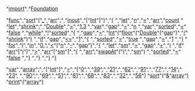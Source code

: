 ^[import](code: 'Token.Keyword.Declaration')^[ ](code: 'Token.Text')^[Foundation](code: 'Token.Name.Class')

^[func](code: 'Token.Keyword.Declaration')^[ ](code: 'Token.Text')^[sort](code: 'Token.Name.Function')^[(](code: 'Token.Punctuation')^[\_](code: 'Token.Keyword.Constant')^[ ](code: 'Token.Text')^[arr](code: 'Token.Name')^[:](code: 'Token.Punctuation')^[ ](code: 'Token.Text')^[inout](code: 'Token.Keyword.Reserved')^[ ](code: 'Token.Text')^[\[](code: 'Token.Punctuation')^[Int](code: 'Token.Name.Builtin')^[\]](code: 'Token.Punctuation')^[)](code: 'Token.Punctuation')^[ ](code: 'Token.Text')^[{](code: 'Token.Punctuation')
^[  ](code: 'Token.Text')^[let](code: 'Token.Keyword.Declaration')^[ ](code: 'Token.Text')^[n](code: 'Token.Name.Variable')^[ ](code: 'Token.Text')^[=](code: 'Token.Punctuation')^[ ](code: 'Token.Text')^[arr](code: 'Token.Name')^[.](code: 'Token.Punctuation')^[count](code: 'Token.Name.Builtin.Pseudo')
^[  ](code: 'Token.Text')^[let](code: 'Token.Keyword.Declaration')^[ ](code: 'Token.Text')^[shrink](code: 'Token.Name.Variable')^[:](code: 'Token.Punctuation')^[ ](code: 'Token.Text')^[Double](code: 'Token.Name.Builtin')^[ ](code: 'Token.Text')^[=](code: 'Token.Punctuation')^[ ](code: 'Token.Text')^[1.3](code: 'Token.Literal.Number.Float')
^[  ](code: 'Token.Text')^[var](code: 'Token.Keyword.Declaration')^[ ](code: 'Token.Text')^[gap](code: 'Token.Name.Variable')^[ ](code: 'Token.Text')^[=](code: 'Token.Punctuation')^[ ](code: 'Token.Text')^[n](code: 'Token.Name')
^[  ](code: 'Token.Text')^[var](code: 'Token.Keyword.Declaration')^[ ](code: 'Token.Text')^[sorted](code: 'Token.Name.Variable')^[ ](code: 'Token.Text')^[=](code: 'Token.Punctuation')^[ ](code: 'Token.Text')^[false](code: 'Token.Keyword.Constant')
^[  ](code: 'Token.Text')^[while](code: 'Token.Keyword')^[ ](code: 'Token.Text')^[!](code: 'Token.Operator')^[sorted](code: 'Token.Name.Builtin.Pseudo')^[ ](code: 'Token.Text')^[{](code: 'Token.Punctuation')
^[    ](code: 'Token.Text')^[gap](code: 'Token.Name')^[ ](code: 'Token.Text')^[=](code: 'Token.Punctuation')^[ ](code: 'Token.Text')^[Int](code: 'Token.Name.Builtin')^[(](code: 'Token.Punctuation')^[floor](code: 'Token.Name')^[(](code: 'Token.Punctuation')^[Double](code: 'Token.Name.Builtin')^[(](code: 'Token.Punctuation')^[gap](code: 'Token.Name')^[)](code: 'Token.Punctuation')^[ ](code: 'Token.Text')^[/](code: 'Token.Operator')^[ ](code: 'Token.Text')^[shrink](code: 'Token.Name')^[)](code: 'Token.Punctuation')^[)](code: 'Token.Punctuation')
^[    ](code: 'Token.Text')^[if](code: 'Token.Keyword')^[ ](code: 'Token.Text')^[gap](code: 'Token.Name')^[ ](code: 'Token.Text')^[<=](code: 'Token.Operator')^[ ](code: 'Token.Text')^[1](code: 'Token.Literal.Number.Integer')^[ ](code: 'Token.Text')^[{](code: 'Token.Punctuation')
^[      ](code: 'Token.Text')^[sorted](code: 'Token.Name.Builtin.Pseudo')^[ ](code: 'Token.Text')^[=](code: 'Token.Punctuation')^[ ](code: 'Token.Text')^[true](code: 'Token.Keyword.Constant')
^[      ](code: 'Token.Text')^[gap](code: 'Token.Name')^[ ](code: 'Token.Text')^[=](code: 'Token.Punctuation')^[ ](code: 'Token.Text')^[1](code: 'Token.Literal.Number.Integer')
^[    ](code: 'Token.Text')^[}](code: 'Token.Punctuation')
^[    ](code: 'Token.Text')^[for](code: 'Token.Keyword')^[ ](code: 'Token.Text')^[i](code: 'Token.Name')^[ ](code: 'Token.Text')^[in](code: 'Token.Keyword')^[ ](code: 'Token.Text')^[0.](code: 'Token.Literal.Number.Float')^[.](code: 'Token.Punctuation')^[<](code: 'Token.Operator')^[(](code: 'Token.Punctuation')^[n](code: 'Token.Name')^[ ](code: 'Token.Text')^[\-](code: 'Token.Operator')^[ ](code: 'Token.Text')^[gap](code: 'Token.Name')^[)](code: 'Token.Punctuation')^[ ](code: 'Token.Text')^[{](code: 'Token.Punctuation')
^[      ](code: 'Token.Text')^[let](code: 'Token.Keyword.Declaration')^[ ](code: 'Token.Text')^[sm](code: 'Token.Name.Variable')^[ ](code: 'Token.Text')^[=](code: 'Token.Punctuation')^[ ](code: 'Token.Text')^[gap](code: 'Token.Name')^[ ](code: 'Token.Text')^[+](code: 'Token.Operator')^[ ](code: 'Token.Text')^[i](code: 'Token.Name')
^[      ](code: 'Token.Text')^[if](code: 'Token.Keyword')^[ ](code: 'Token.Text')^[arr](code: 'Token.Name')^[\[](code: 'Token.Punctuation')^[i](code: 'Token.Name')^[\]](code: 'Token.Punctuation')^[ ](code: 'Token.Text')^[>](code: 'Token.Operator')^[ ](code: 'Token.Text')^[arr](code: 'Token.Name')^[\[](code: 'Token.Punctuation')^[sm](code: 'Token.Name')^[\]](code: 'Token.Punctuation')^[ ](code: 'Token.Text')^[{](code: 'Token.Punctuation')
^[        ](code: 'Token.Text')^[arr](code: 'Token.Name')^[.](code: 'Token.Punctuation')^[swapAt](code: 'Token.Name')^[(](code: 'Token.Punctuation')^[i](code: 'Token.Name')^[,](code: 'Token.Punctuation')^[ ](code: 'Token.Text')^[sm](code: 'Token.Name')^[)](code: 'Token.Punctuation')
^[        ](code: 'Token.Text')^[sorted](code: 'Token.Name.Builtin.Pseudo')^[ ](code: 'Token.Text')^[=](code: 'Token.Punctuation')^[ ](code: 'Token.Text')^[false](code: 'Token.Keyword.Constant')
^[      ](code: 'Token.Text')^[}](code: 'Token.Punctuation')
^[    ](code: 'Token.Text')^[}](code: 'Token.Punctuation')
^[  ](code: 'Token.Text')^[}](code: 'Token.Punctuation')
^[}](code: 'Token.Punctuation')

^[var](code: 'Token.Keyword.Declaration')^[ ](code: 'Token.Text')^[array](code: 'Token.Name.Variable')^[:](code: 'Token.Punctuation')^[ ](code: 'Token.Text')^[\[](code: 'Token.Punctuation')^[Int](code: 'Token.Name.Builtin')^[\]](code: 'Token.Punctuation')^[ ](code: 'Token.Text')^[=](code: 'Token.Punctuation')^[ ](code: 'Token.Text')^[\[](code: 'Token.Punctuation')^[0](code: 'Token.Literal.Number.Integer')^[,](code: 'Token.Punctuation')^[ ](code: 'Token.Text')^[39](code: 'Token.Literal.Number.Integer')^[,](code: 'Token.Punctuation')^[ ](code: 'Token.Text')^[21](code: 'Token.Literal.Number.Integer')^[,](code: 'Token.Punctuation')^[ ](code: 'Token.Text')^[62](code: 'Token.Literal.Number.Integer')^[,](code: 'Token.Punctuation')^[ ](code: 'Token.Text')^[91](code: 'Token.Literal.Number.Integer')^[,](code: 'Token.Punctuation')^[ ](code: 'Token.Text')^[77](code: 'Token.Literal.Number.Integer')^[,](code: 'Token.Punctuation')^[ ](code: 'Token.Text')^[14](code: 'Token.Literal.Number.Integer')^[,](code: 'Token.Punctuation')^[ ](code: 'Token.Text')^[23](code: 'Token.Literal.Number.Integer')^[,](code: 'Token.Punctuation')
^[  ](code: 'Token.Text')^[90](code: 'Token.Literal.Number.Integer')^[,](code: 'Token.Punctuation')^[ ](code: 'Token.Text')^[69](code: 'Token.Literal.Number.Integer')^[,](code: 'Token.Punctuation')^[ ](code: 'Token.Text')^[51](code: 'Token.Literal.Number.Integer')^[,](code: 'Token.Punctuation')^[ ](code: 'Token.Text')^[81](code: 'Token.Literal.Number.Integer')^[,](code: 'Token.Punctuation')^[ ](code: 'Token.Text')^[68](code: 'Token.Literal.Number.Integer')^[,](code: 'Token.Punctuation')^[ ](code: 'Token.Text')^[83](code: 'Token.Literal.Number.Integer')^[,](code: 'Token.Punctuation')^[ ](code: 'Token.Text')^[32](code: 'Token.Literal.Number.Integer')^[,](code: 'Token.Punctuation')^[ ](code: 'Token.Text')^[56](code: 'Token.Literal.Number.Integer')^[\]](code: 'Token.Punctuation')
^[sort](code: 'Token.Name.Builtin.Pseudo')^[(](code: 'Token.Punctuation')^[&](code: 'Token.Punctuation')^[array](code: 'Token.Name')^[)](code: 'Token.Punctuation')
^[print](code: 'Token.Name.Builtin.Pseudo')^[(](code: 'Token.Punctuation')^[array](code: 'Token.Name')^[)](code: 'Token.Punctuation')
